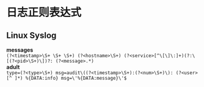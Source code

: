 # 日志正则表达式
## Linux Syslog
**messages**  
`(?<timestamp>\S+ \S+ \S+) (?<hostname>\S+) (?<service>[^\[\]\:]+)(?:\[(?<pid>\S+)\])?: (?<message>.*)`  
**adult**  
`type=(?<type>\S+) msg=audit\((?<timestamp>\S+):(?<num>\S+)\): (?<user>[^ ]*) %{DATA:info} msg=\'%{DATA:message}\'$`